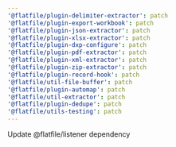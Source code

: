 ```yaml
---
'@flatfile/plugin-delimiter-extractor': patch
'@flatfile/plugin-export-workbook': patch
'@flatfile/plugin-json-extractor': patch
'@flatfile/plugin-xlsx-extractor': patch
'@flatfile/plugin-dxp-configure': patch
'@flatfile/plugin-pdf-extractor': patch
'@flatfile/plugin-xml-extractor': patch
'@flatfile/plugin-zip-extractor': patch
'@flatfile/plugin-record-hook': patch
'@flatfile/util-file-buffer': patch
'@flatfile/plugin-automap': patch
'@flatfile/util-extractor': patch
'@flatfile/plugin-dedupe': patch
'@flatfile/utils-testing': patch
---
```


Update @flatfile/listener dependency
